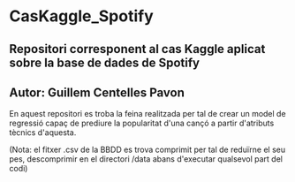 # CasKaggle_Spotify
## Repositori corresponent al cas Kaggle aplicat sobre la base de dades de Spotify
## Autor: Guillem Centelles Pavon

En aquest repositori es troba la feina realitzada per tal de crear un model de regressió capaç de prediure la popularitat d'una cançó a partir d'atributs tècnics d'aquesta.

(Nota: el fitxer .csv de la BBDD es trova comprimit per tal de reduïrne el seu pes, descomprimir en el directori /data abans d'executar qualsevol part del codi)
